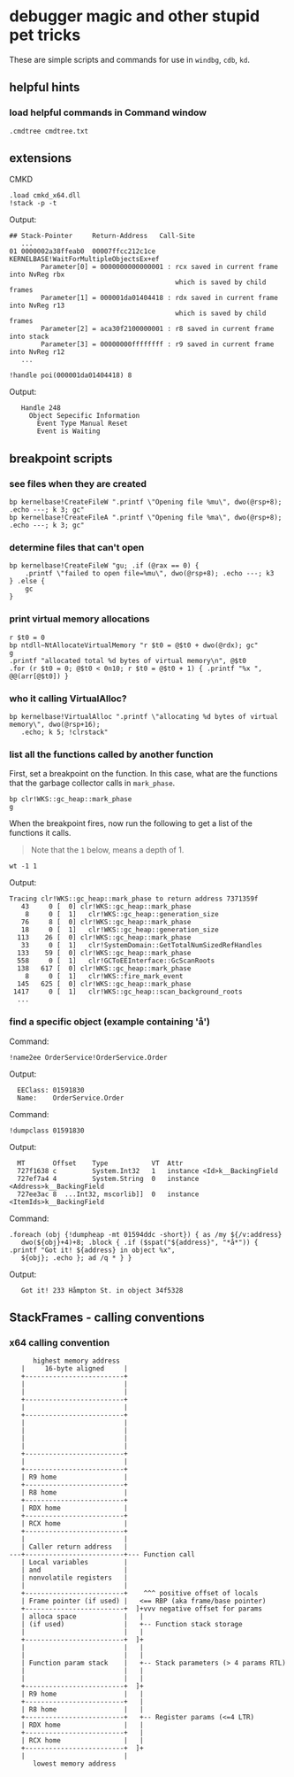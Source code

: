 # debugger magic and other stupid pet tricks

These are simple scripts and commands for use in `windbg`, `cdb`, `kd`.

## helpful hints

### load helpful commands in Command window

```
.cmdtree cmdtree.txt
```

## extensions

CMKD

```
.load cmkd_x64.dll
!stack -p -t
```

Output:
```
## Stack-Pointer     Return-Address   Call-Site
   ...
01 0000002a38ffeab0  00007ffcc212c1ce KERNELBASE!WaitForMultipleObjectsEx+ef
        Parameter[0] = 0000000000000001 : rcx saved in current frame into NvReg rbx
                                          which is saved by child frames
        Parameter[1] = 000001da01404418 : rdx saved in current frame into NvReg r13
                                          which is saved by child frames
        Parameter[2] = aca30f2100000001 : r8 saved in current frame into stack
        Parameter[3] = 00000000ffffffff : r9 saved in current frame into NvReg r12
   ...
```

```
!handle poi(000001da01404418) 8
```

Output:
```
   Handle 248
     Object Sepecific Information
       Event Type Manual Reset
       Event is Waiting
```

## breakpoint scripts

### see files when they are created

```
bp kernelbase!CreateFileW ".printf \"Opening file %mu\", dwo(@rsp+8); .echo ---; k 3; gc"
bp kernelbase!CreateFileA ".printf \"Opening file %ma\", dwo(@rsp+8); .echo ---; k 3; gc"
```

### determine files that can't open

```
bp kernelbase!CreateFileW "gu; .if (@rax == 0) {
    .printf \"failed to open file=%mu\", dwo(@rsp+8); .echo ---; k3
} .else {
    gc
}
```

### print virtual memory allocations

```
r $t0 = 0
bp ntdll~NtAllocateVirtualMemory "r $t0 = @$t0 + dwo(@rdx); gc"
g
.printf "allocated total %d bytes of virtual memory\n", @$t0
.for (r $t0 = 0; @$t0 < 0n10; r $t0 = @$t0 + 1) { .printf "%x ", @@(arr[@$t0]) }
```

### who it calling VirtualAlloc?

```
bp kernelbase!VirtualAlloc ".printf \"allocating %d bytes of virtual memory\", dwo(@rsp+16);
   .echo; k 5; !clrstack"
```

### list all the functions called by another function

First, set a breakpoint on the function. In this case, what are the functions
that the garbage collector calls in `mark_phase`.

```
bp clr!WKS::gc_heap::mark_phase
g
```

When the breakpoint fires, now run the following to get a list of the functions
it calls.

> Note that the `1` below, means a depth of 1.

```
wt -1 1
```

Output:
```
Tracing clr!WKS::gc_heap::mark_phase to return address 7371359f
   43     0 [  0] clr!WKS::gc_heap::mark_phase
    8     0 [  1]   clr!WKS::gc_heap::generation_size
   76     8 [  0] clr!WKS::gc_heap::mark_phase
   18     0 [  1]   clr!WKS::gc_heap::generation_size
  113    26 [  0] clr!WKS::gc_heap::mark_phase
   33     0 [  1]   clr!SystemDomain::GetTotalNumSizedRefHandles
  133    59 [  0] clr!WKS::gc_heap::mark_phase
  558     0 [  1]   clr!GCToEEInterface::GcScanRoots
  138   617 [  0] clr!WKS::gc_heap::mark_phase
    8     0 [  1]   clr!WKS::fire_mark_event
  145   625 [  0] clr!WKS::gc_heap::mark_phase
 1417     0 [  1]   clr!WKS::gc_heap::scan_background_roots
  ...
```

### find a specific object (example containing 'å')

Command:
```
!name2ee OrderService!OrderService.Order
```

Output:
```
  EEClass: 01591830
  Name:    OrderService.Order
```

Command:
```
!dumpclass 01591830
```

Output:
```
  MT       Offset    Type           VT  Attr
  727f1638 c         System.Int32   1   instance <Id>k__BackingField
  727ef7a4 4         System.String  0   instance <Address>k__BackingField
  727ee3ac 8  ...Int32, mscorlib]]  0   instance <ItemIds>k__BackingField
```

Command:
```
.foreach (obj {!dumpheap -mt 01594ddc -short}) { as /my ${/v:address}
   dwo(${obj}+4)+8; .block { .if ($spat("${address}", "*å*")) { .printf "Got it! ${address} in object %x",
   ${obj}; .echo }; ad /q * } }
```

Output:
```
   Got it! 233 Håmpton St. in object 34f5328
```

## StackFrames - calling conventions

### x64 calling convention

```
      highest memory address
   |     16-byte aligned     |
   +-------------------------+
   |                         |
   |                         |
   +-------------------------+
   |                         |
   +-------------------------+
   |                         |
   |                         |
   |                         |
   |                         |
   +-------------------------+
   |                         |
   +-------------------------+
   | R9 home                 |
   +-------------------------+
   | R8 home                 |
   +-------------------------+
   | RDX home                |
   +-------------------------+
   | RCX home                |
   +-------------------------+
   |                         |
   | Caller return address   |
---+-------------------------+--- Function call
   | Local variables         |
   | and                     |
   | nonvolatile registers   |
   |                         |
   +-------------------------+    ^^^ positive offset of locals
   | Frame pointer (if used) |   <== RBP (aka frame/base pointer)
   +-------------------------+  ]+vvv negative offset for params
   | alloca space            |   |
   | (if used)               |   +-- Function stack storage
   |                         |   |
   +-------------------------+  ]+
   |                         |   |
   |                         |   |
   | Function param stack    |   +-- Stack parameters (> 4 params RTL)
   |                         |   |
   |                         |   |
   +-------------------------+  ]+
   | R9 home                 |   |
   +-------------------------+   |
   | R8 home                 |   |
   +-------------------------+   +-- Register params (<=4 LTR)
   | RDX home                |   |
   +-------------------------+   |
   | RCX home                |   |
   +-------------------------+  ]+
   |                         |
      lowest memory address